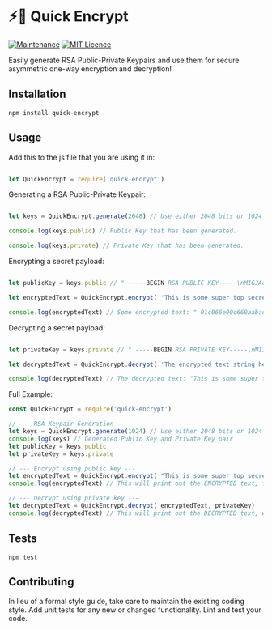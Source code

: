 # ⚡️🔐 Quick Encrypt

[![Maintenance](https://img.shields.io/badge/Maintained%3F-yes-green.svg)](https://GitHub.com/Naereen/StrapDown.js/graphs/commit-activity)
[![MIT Licence](https://badges.frapsoft.com/os/mit/mit.svg?v=103)](https://opensource.org/licenses/mit-license.php)

Easily generate RSA Public-Private Keypairs and use them for secure asymmetric one-way encryption and decryption!

## Installation

  `npm install quick-encrypt`

## Usage

Add this to the js file that you are using it in:

```javascript

let QuickEncrypt = require('quick-encrypt')

```

Generating a RSA Public-Private Keypair:

```javascript

let keys = QuickEncrypt.generate(2048) // Use either 2048 bits or 1024 bits.

console.log(keys.public) // Public Key that has been generated.

console.log(keys.private) // Private Key that has been generated.

```

Encrypting a secret payload:

```javascript

let publicKey = keys.public // " -----BEGIN RSA PUBLIC KEY-----\nMIGJAoGBAIXlXZs+0FoIGBc5pjnZZxtvIzdDFtNi3SVi6vf2J...... "

let encryptedText = QuickEncrypt.encrypt( 'This is some super top secret text!', publicKey)

console.log(encryptedText) // Some encrypted text: " 01c066e00c660aabadfc320621d9c3ac25ccf2e4c29e8bf4c...... "

```

Decrypting a secret payload:

```javascript

let privateKey = keys.private // " -----BEGIN RSA PRIVATE KEY-----\nMIICWwIBAAKBgQCF5V2bPtBaCBgXOaY52WcbbyM3QxbTYt0lYur..... "

let decryptedText = QuickEncrypt.decrypt( 'The encrypted text string here!', privateKey)

console.log(decryptedText) // The decrypted text: "This is some super top secret text!"

```

Full Example:

```javascript
const QuickEncrypt = require('quick-encrypt')

// --- RSA Keypair Generation ---
let keys = QuickEncrypt.generate(1024) // Use either 2048 bits or 1024 bits.
console.log(keys) // Generated Public Key and Private Key pair
let publicKey = keys.public
let privateKey = keys.private

// --- Encrypt using public key ---
let encryptedText = QuickEncrypt.encrypt( "This is some super top secret text!", publicKey )
console.log(encryptedText) // This will print out the ENCRYPTED text, for example : " 01c066e00c660aabadfc320621d9c3ac25ccf2e4c29e8bf4c...... "

// --- Decrypt using private key ---
let decryptedText = QuickEncrypt.decrypt( encryptedText, privateKey)
console.log(decryptedText) // This will print out the DECRYPTED text, which is " This is some super top secret text! "

```

## Tests

  `npm test`

## Contributing

In lieu of a formal style guide, take care to maintain the existing coding style. Add unit tests for any new or changed functionality. Lint and test your code.